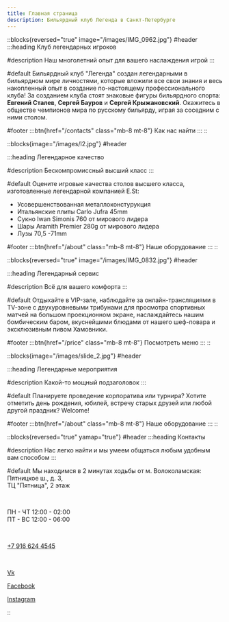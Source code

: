```yaml
---
title: Главная страница
description: Бильярдный клуб Легенда в Санкт-Петербурге
---
```


::blocks{reversed="true" image="/images/IMG_0962.jpg"}
#header
:::heading
Клуб легендарных игроков

#description
Наш многолетний опыт для вашего наслаждения игрой
:::

#default
Бильярдный клуб "Легенда" создан легендарными в бильярдном мире личностями, которые вложили все свои знания и весь накопленный опыт в создание по-настоящему профессионального клуба! За созданием клуба стоят знаковые фигуры бильярдного спорта: **Евгений Сталев**, **Сергей Бауров** и **Сергей Крыжановский**. Окажитесь в обществе чемпионов мира по русскому бильярду, играя за соседним с ними столом.

#footer
:::btn{href="/contacts" class="mb-8 mt-8"}
Как нас найти
:::
::

::blocks{image="/images/l2.jpg"}
#header

:::heading
Легендарное качество

#description
Бескомпромиссный высший класс
:::

#default
Оцените игровые качества столов высшего класса, изготовленные легендарной компанией E.St:

- Усовершенствованная металлоконстурукция
- Итальянские плиты Carlo Jufra 45mm
- Сукно Iwan Simonis 760 от мирового лидера
- Шары Aramith Premier 280g от мирового лидера
- Лузы 70,5 -71mm

#footer
:::btn{href="/about" class="mb-8 mt-8"}
Наше оборудование
:::
::

::blocks{reversed="true" image="/images/IMG_0832.jpg"}
#header

:::heading
Легендарный сервис

#description
Всё для вашего комфорта
:::

#default
Отдыхайте в VIP-зале, наблюдайте за онлайн-трансляциями в TV-зоне с двухуровневыми трибунами для просмотра спортивных матчей на большом проекционном экране, наслаждайтесь нашим бомбическим баром, вкуснейшими блюдами от нашего шеф-повара и эксклюзивным пивом Хамовники.

#footer
:::btn{href="/price" class="mb-8 mt-8"}
Посмотреть меню
:::
::

::blocks{image="/images/slide_2.jpg"}
#header

:::heading
Легендарные мероприятия

#description
Какой-то мощный подзаголовок
:::

#default
Планируете проведение корпоратива или турнира? Хотите отметить день рождения, юбилей, встречу старых друзей или любой другой праздник?
Welcome!

#footer
:::btn{href="/about" class="mb-8 mt-8"}
Наше оборудование
:::
::

::blocks{reversed="true" yamap="true"}
#header
:::heading
Контакты

#description
Нас легко найти и мы умеем общаться любым удобным вам способом
:::

#default
Мы находимся в 2 минутах ходьбы от м. Волоколамская:  
Пятницкое ш., д. 3,  
ТЦ "Пятница", 2 этаж

<br>

ПН - ЧТ 12:00 - 02:00  
ПТ - ВС 12:00 - 06:00

<br>

[+7 916 624 4545](tel:+79166244545)

<br>

[Vk](https://vk.com/legendbcru)

[Facebook](https://facebook.com/legendbcru)

[Instagram](https://instagram.com/legendbcru)

::
